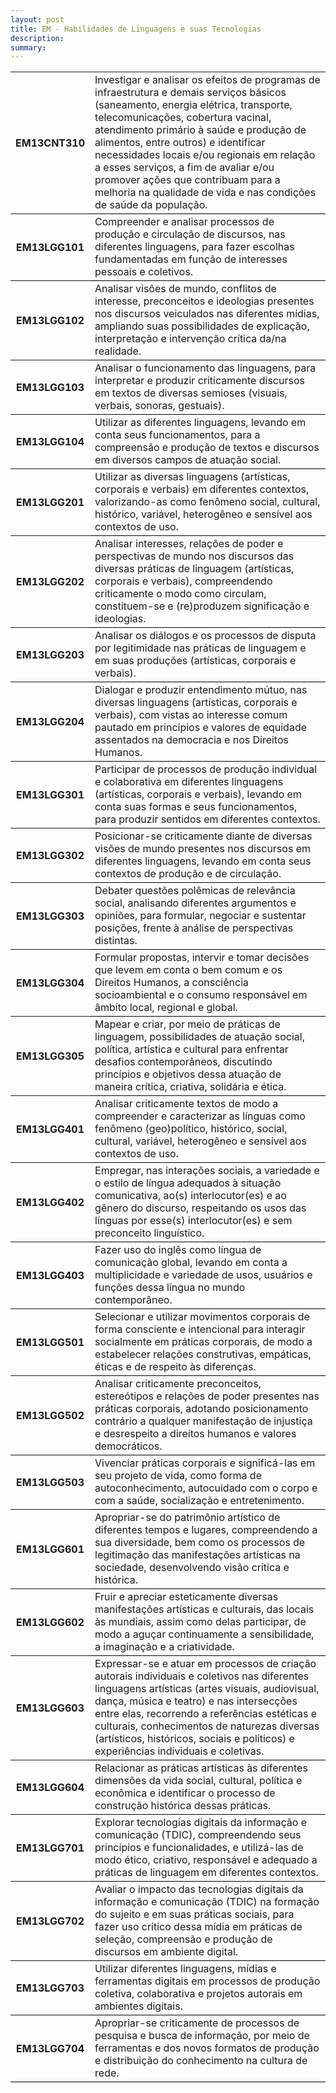 ```yaml
---
layout: post
title: EM - Habilidades de Linguagens e suas Tecnologias
description:
summary: 
---
```

<table style="border-collapse: collapse;">
    <tr style="border-bottom: 1px solid black;">
        <th style="width:25%">EM13CNT310</th>
        <td>Investigar e analisar os efeitos de programas de infraestrutura e demais serviços básicos (saneamento, energia elétrica, transporte, telecomunicações, cobertura vacinal, atendimento primário à saúde e produção de alimentos, entre outros) e identificar necessidades locais e/ou regionais em relação a esses serviços, a fim de avaliar e/ou promover ações que contribuam para a melhoria na qualidade de vida e nas condições de saúde da população.</td>
    </tr>
    <tr style="border-bottom: 1px solid black;">
        <th style="width:25%">EM13LGG101</th>
        <td>Compreender e analisar processos de produção e circulação de discursos, nas diferentes linguagens, para fazer escolhas fundamentadas em função de interesses pessoais e coletivos.</td>
    </tr>
    <tr style="border-bottom: 1px solid black;">
        <th style="width:25%">EM13LGG102</th>
        <td>Analisar visões de mundo, conflitos de interesse, preconceitos e ideologias presentes nos discursos veiculados nas diferentes mídias, ampliando suas possibilidades de explicação, interpretação e intervenção crítica da/na realidade.</td>
    </tr>
    <tr style="border-bottom: 1px solid black;">
        <th style="width:25%">EM13LGG103</th>
        <td>Analisar o funcionamento das linguagens, para interpretar e produzir criticamente discursos em textos de diversas semioses (visuais, verbais, sonoras, gestuais).</td>
    </tr>
    <tr style="border-bottom: 1px solid black;">
        <th style="width:25%">EM13LGG104</th>
        <td>Utilizar as diferentes linguagens, levando em conta seus funcionamentos, para a compreensão e produção de textos e discursos em diversos campos de atuação social.</td>
    </tr>
    <tr style="border-bottom: 1px solid black;">
        <th style="width:25%">EM13LGG201</th>
        <td>Utilizar as diversas linguagens (artísticas, corporais e verbais) em diferentes contextos, valorizando-as como fenômeno social, cultural, histórico, variável, heterogêneo e sensível aos contextos de uso.</td>
    </tr>
    <tr style="border-bottom: 1px solid black;">
        <th style="width:25%">EM13LGG202</th>
        <td>Analisar interesses, relações de poder e perspectivas de mundo nos discursos das diversas práticas de linguagem (artísticas, corporais e verbais), compreendendo criticamente o modo como circulam, constituem-se e (re)produzem significação e ideologias.</td>
    </tr>
    <tr style="border-bottom: 1px solid black;">
        <th style="width:25%">EM13LGG203</th>
        <td>Analisar os diálogos e os processos de disputa por legitimidade nas práticas de linguagem e em suas produções (artísticas, corporais e verbais).</td>
    </tr>
    <tr style="border-bottom: 1px solid black;">
        <th style="width:25%">EM13LGG204</th>
        <td>Dialogar e produzir entendimento mútuo, nas diversas linguagens (artísticas, corporais e verbais), com vistas ao interesse comum pautado em princípios e valores de equidade assentados na democracia e nos Direitos Humanos.</td>
    </tr>
    <tr style="border-bottom: 1px solid black;">
        <th style="width:25%">EM13LGG301</th>
        <td>Participar de processos de produção individual e colaborativa em diferentes linguagens (artísticas, corporais e verbais), levando em conta suas formas e seus funcionamentos, para produzir sentidos em diferentes contextos.</td>
    </tr>
    <tr style="border-bottom: 1px solid black;">
        <th style="width:25%">EM13LGG302</th>
        <td>Posicionar-se criticamente diante de diversas visões de mundo presentes nos discursos em diferentes linguagens, levando em conta seus contextos de produção e de circulação.</td>
    </tr>
    <tr style="border-bottom: 1px solid black;">
        <th style="width:25%">EM13LGG303</th>
        <td>Debater questões polêmicas de relevância social, analisando diferentes argumentos e opiniões, para formular, negociar e sustentar posições, frente à análise de perspectivas distintas.</td>
    </tr>
    <tr style="border-bottom: 1px solid black;">
        <th style="width:25%">EM13LGG304</th>
        <td>Formular propostas, intervir e tomar decisões que levem em conta o bem comum e os Direitos Humanos, a consciência socioambiental e o consumo responsável em âmbito local, regional e global.</td>
    </tr>
    <tr style="border-bottom: 1px solid black;">
        <th style="width:25%">EM13LGG305</th>
        <td>Mapear e criar, por meio de práticas de linguagem, possibilidades de atuação social, política, artística e cultural para enfrentar desafios contemporâneos, discutindo princípios e objetivos dessa atuação de maneira crítica, criativa, solidária e ética.</td>
    </tr>
    <tr style="border-bottom: 1px solid black;">
        <th style="width:25%">EM13LGG401</th>
        <td>Analisar criticamente textos de modo a compreender e caracterizar as línguas como fenômeno (geo)político, histórico, social, cultural, variável, heterogêneo e sensível aos contextos de uso.</td>
    </tr>
    <tr style="border-bottom: 1px solid black;">
        <th style="width:25%">EM13LGG402</th>
        <td>Empregar, nas interações sociais, a variedade e o estilo de língua adequados à situação comunicativa, ao(s) interlocutor(es) e ao gênero do discurso, respeitando os usos das línguas por esse(s) interlocutor(es) e sem preconceito linguístico.</td>
    </tr>
    <tr style="border-bottom: 1px solid black;">
        <th style="width:25%">EM13LGG403</th>
        <td>Fazer uso do inglês como língua de comunicação global, levando em conta a multiplicidade e variedade de usos, usuários e funções dessa língua no mundo contemporâneo.</td>
    </tr>
    <tr style="border-bottom: 1px solid black;">
        <th style="width:25%">EM13LGG501</th>
        <td>Selecionar e utilizar movimentos corporais de forma consciente e intencional para interagir socialmente em práticas corporais, de modo a estabelecer relações construtivas, empáticas, éticas e de respeito às diferenças.</td>
    </tr>
    <tr style="border-bottom: 1px solid black;">
        <th style="width:25%">EM13LGG502</th>
        <td>Analisar criticamente preconceitos, estereótipos e relações de poder presentes nas práticas corporais, adotando posicionamento contrário a qualquer manifestação de injustiça e desrespeito a direitos humanos e valores democráticos.</td>
    </tr>
    <tr style="border-bottom: 1px solid black;">
        <th style="width:25%">EM13LGG503</th>
        <td>Vivenciar práticas corporais e significá-las em seu projeto de vida, como forma de autoconhecimento, autocuidado com o corpo e com a saúde, socialização e entretenimento.</td>
    </tr>
    <tr style="border-bottom: 1px solid black;">
        <th style="width:25%">EM13LGG601</th>
        <td>Apropriar-se do patrimônio artístico de diferentes tempos e lugares, compreendendo a sua diversidade, bem como os processos de legitimação das manifestações artísticas na sociedade, desenvolvendo visão crítica e histórica.</td>
    </tr>
    <tr style="border-bottom: 1px solid black;">
        <th style="width:25%">EM13LGG602</th>
        <td>Fruir e apreciar esteticamente diversas manifestações artísticas e culturais, das locais às mundiais, assim como delas participar, de modo a aguçar continuamente a sensibilidade, a imaginação e a criatividade.</td>
    </tr>
    <tr style="border-bottom: 1px solid black;">
        <th style="width:25%">EM13LGG603</th>
        <td>Expressar-se e atuar em processos de criação autorais individuais e coletivos nas diferentes linguagens artísticas (artes visuais, audiovisual, dança, música e teatro) e nas intersecções entre elas, recorrendo a referências estéticas e culturais, conhecimentos de naturezas diversas (artísticos, históricos, sociais e políticos) e experiências individuais e coletivas.</td>
    </tr>
    <tr style="border-bottom: 1px solid black;">
        <th style="width:25%">EM13LGG604</th>
        <td>Relacionar as práticas artísticas às diferentes dimensões da vida social, cultural, política e econômica e identificar o processo de construção histórica dessas práticas.</td>
    </tr>
    <tr style="border-bottom: 1px solid black;">
        <th style="width:25%">EM13LGG701</th>
        <td>Explorar tecnologias digitais da informação e comunicação (TDIC), compreendendo seus princípios e funcionalidades, e utilizá-las de modo ético, criativo, responsável e adequado a práticas de linguagem em diferentes contextos.</td>
    </tr>
    <tr style="border-bottom: 1px solid black;">
        <th style="width:25%">EM13LGG702</th>
        <td>Avaliar o impacto das tecnologias digitais da informação e comunicação (TDIC) na formação do sujeito e em suas práticas sociais, para fazer uso crítico dessa mídia em práticas de seleção, compreensão e produção de discursos em ambiente digital.</td>
    </tr>
    <tr style="border-bottom: 1px solid black;">
        <th style="width:25%">EM13LGG703</th>
        <td>Utilizar diferentes linguagens, mídias e ferramentas digitais em processos de produção coletiva, colaborativa e projetos autorais em ambientes digitais.</td>
    </tr>
    <tr style="border-bottom: 1px solid black;">
        <th style="width:25%">EM13LGG704</th>
        <td>Apropriar-se criticamente de processos de pesquisa e busca de informação, por meio de ferramentas e dos novos formatos de produção e distribuição do conhecimento na cultura de rede.</td>
    </tr>


</table>
